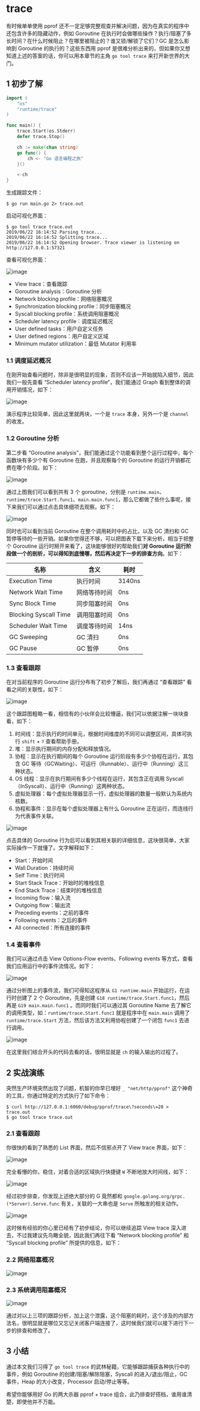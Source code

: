 # trace

有时候单单使用 pprof 还不一定足够完整观查并解决问题，因为在真实的程序中还包含许多的隐藏动作，例如 Goroutine 在执行时会做哪些操作？执行/阻塞了多长时间？在什么时候阻止？在哪里被阻止的？谁又锁/解锁了它们？GC 是怎么影响到 Goroutine 的执行的？这些东西用 pprof 是很难分析出来的，但如果你又想知道上述的答案的话，你可以用本章节的主角 `go tool trace` 来打开新世界的大门。

## 1 初步了解

```go
import (
	"os"
	"runtime/trace"
)

func main() {
	trace.Start(os.Stderr)
	defer trace.Stop()

	ch := make(chan string)
	go func() {
		ch <- "Go 语言编程之旅"
	}()

	<-ch
}
```

生成跟踪文件：

```shell
$ go run main.go 2> trace.out
```

启动可视化界面：

```shell
$ go tool trace trace.out
2019/06/22 16:14:52 Parsing trace...
2019/06/22 16:14:52 Splitting trace...
2019/06/22 16:14:52 Opening browser. Trace viewer is listening on http://127.0.0.1:57321
```

查看可视化界面：

![image](https://raw.githubusercontent.com/Simin-hub/Picture/master/img/trace_view.jpg)

- View trace：查看跟踪
- Goroutine analysis：Goroutine 分析
- Network blocking profile：网络阻塞概况
- Synchronization blocking profile：同步阻塞概况
- Syscall blocking profile：系统调用阻塞概况
- Scheduler latency profile：调度延迟概况
- User defined tasks：用户自定义任务
- User defined regions：用户自定义区域
- Minimum mutator utilization：最低 Mutator 利用率

### 1.1 调度延迟概况

在刚开始查看问题时，除非是很明显的现象，否则不应该一开始就陷入细节，因此我们一般先查看 “Scheduler latency profile”，我们能通过 Graph 看到整体的调用开销情况，如下：

![image](https://golang2.eddycjy.com/images/ch6/trace_scheduler_latency_profile.png)

演示程序比较简单，因此这里就两块，一个是 `trace` 本身，另外一个是 `channel` 的收发。

### 1.2 Goroutine 分析

第二步看 “Goroutine analysis”，我们能通过这个功能看到整个运行过程中，每个函数块有多少个有 Goroutine 在跑，并且观察每个的 Goroutine 的运行开销都花费在哪个阶段。如下：

![image](https://golang2.eddycjy.com/images/ch6/trace_goroutine_analysis.png)

通过上图我们可以看到共有 3 个 goroutine，分别是 `runtime.main`、`runtime/trace.Start.func1`、`main.main.func1`，那么它都做了些什么事呢，接下来我们可以通过点击具体细项去观察。如下：

![image](https://raw.githubusercontent.com/Simin-hub/Picture/master/img/trace_goroutine_analysis_main.jpg)

同时也可以看到当前 Goroutine 在整个调用耗时中的占比，以及 GC 清扫和 GC 暂停等待的一些开销。如果你觉得还不够，可以把图表下载下来分析，相当于把整个 Goroutine 运行时掰开来看了，这块能够很好的帮助我们**对 Goroutine 运行阶段做一个的剖析，可以得知到底慢哪，然后再决定下一步的排查方向**。如下：

| 名称                  | 含义         | 耗时   |
| --------------------- | ------------ | ------ |
| Execution Time        | 执行时间     | 3140ns |
| Network Wait Time     | 网络等待时间 | 0ns    |
| Sync Block Time       | 同步阻塞时间 | 0ns    |
| Blocking Syscall Time | 调用阻塞时间 | 0ns    |
| Scheduler Wait Time   | 调度等待时间 | 14ns   |
| GC Sweeping           | GC 清扫      | 0ns    |
| GC Pause              | GC 暂停      | 0ns    |

### 1.3 查看跟踪

在对当前程序的 Goroutine 运行分布有了初步了解后，我们再通过 “查看跟踪” 看看之间的关联性，如下：

![image](https://raw.githubusercontent.com/Simin-hub/Picture/master/img/trace_view_trace.png)

这个跟踪图粗略一看，相信有的小伙伴会比较懵逼，我们可以依据注解一块块查看，如下：

1. 时间线：显示执行的时间单元，根据时间维度的不同可以调整区间，具体可执行 `shift` + `?` 查看帮助手册。
2. 堆：显示执行期间的内存分配和释放情况。
3. 协程：显示在执行期间的每个 Goroutine 运行阶段有多少个协程在运行，其包含 GC 等待（GCWaiting）、可运行（Runnable）、运行中（Running）这三种状态。
4. OS 线程：显示在执行期间有多少个线程在运行，其包含正在调用 Syscall（InSyscall）、运行中（Running）这两种状态。
5. 虚拟处理器：每个虚拟处理器显示一行，虚拟处理器的数量一般默认为系统内核数。
6. 协程和事件：显示在每个虚拟处理器上有什么 Goroutine 正在运行，而连线行为代表事件关联。

![image](https://raw.githubusercontent.com/Simin-hub/Picture/master/img/trace_view_trace_event.jpg)

点击具体的 Goroutine 行为后可以看到其相关联的详细信息，这块很简单，大家实际操作一下就懂了。文字解释如下：

- Start：开始时间
- Wall Duration：持续时间
- Self Time：执行时间
- Start Stack Trace：开始时的堆栈信息
- End Stack Trace：结束时的堆栈信息
- Incoming flow：输入流
- Outgoing flow：输出流
- Preceding events：之前的事件
- Following events：之后的事件
- All connected：所有连接的事件

### 1.4 查看事件

我们可以通过点击 View Options-Flow events、Following events 等方式，查看我们应用运行中的事件流情况。如下：

![image](https://golang2.eddycjy.com/images/ch6/trace_view_events-1.png)

通过分析图上的事件流，我们可得知这程序从 `G1 runtime.main` 开始运行，在运行时创建了 2 个 Goroutine，先是创建 `G18 runtime/trace.Start.func1`，然后再是 `G19 main.main.func1` 。而同时我们可以通过其 Goroutine Name 去了解它的调用类型，如：`runtime/trace.Start.func1` 就是程序中在 `main.main` 调用了 `runtime/trace.Start` 方法，然后该方法又利用协程创建了一个闭包 `func1` 去进行调用。

![image](https://raw.githubusercontent.com/Simin-hub/Picture/master/img/trace_view_events-2.png)

在这里我们结合开头的代码去看的话，很明显就是 `ch` 的输入输出的过程了。

## 2 实战演练

突然生产环境突然出现了问题，机智的你早已埋好 `_ "net/http/pprof"` 这个神奇的工具，你通过特定的方式执行了如下命令：

```shell
$ curl http://127.0.0.1:6060/debug/pprof/trace\?seconds\=20 > trace.out
$ go tool trace trace.out
```

### 2.1 查看跟踪

你很快的看到了熟悉的 List 界面，然后不信邪点开了 View trace 界面，如下：

![image](https://golang2.eddycjy.com/images/ch6/trace_drill-1.jpg)

完全看懵的你，稳住，对着合适的区域执行快捷键 `W` 不断地放大时间线，如下：

![image](https://raw.githubusercontent.com/Simin-hub/Picture/master/img/trace_drill-2.jpg)

经过初步排查，你发现上述绝大部分的 G 竟然都和 `google.golang.org/grpc.(*Server).Serve.func` 有关，关联的一大串也是 `Serve` 所触发的相关动作。

![image](https://raw.githubusercontent.com/Simin-hub/Picture/master/img/trace_drill-3.jpg)

这时候有经验的你心里已经有了初步结论，你可以继续追踪 View trace 深入进去，不过我建议先鸟瞰全貌，因此我们再往下看 “Network blocking profile” 和 “Syscall blocking profile” 所提供的信息，如下：

### 2.2 网络阻塞概况

![image](https://raw.githubusercontent.com/Simin-hub/Picture/master/img/trace_block_profile-1.jpg)

### 2.3 系统调用阻塞概况

![image](https://raw.githubusercontent.com/Simin-hub/Picture/master/img/trace_block_profile-2.jpg)

通过对以上三项的跟踪分析，加上这个泄露，这个阻塞的耗时，这个涉及的内部方法名，很明显就是哪位又忘记关闭客户端连接了，这时候我们就可以接下进行下一步的排查和修改了。

## 3 小结

通过本文我们习得了 `go tool trace` 的武林秘籍，它能够跟踪捕获各种执行中的事件，例如 Goroutine 的创建/阻塞/解除阻塞，Syscall 的进入/退出/阻止，GC 事件，Heap 的大小改变，Processor 启动/停止等等。

希望你能够用好 Go 的两大杀器 pprof + trace 组合，此乃排查好搭档，谁用谁清楚，即使他并不万能。